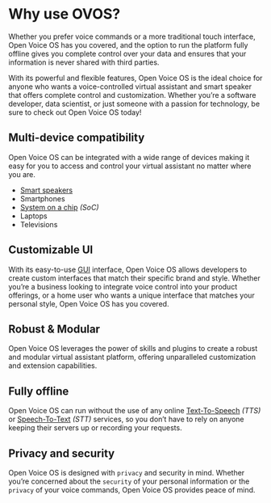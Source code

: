 # Why use OVOS?

Whether you prefer voice commands or a more traditional touch interface, Open Voice OS has you covered, and the option to run the platform fully offline gives you complete control over your data and ensures that your information is never shared with third parties.

With its powerful and flexible features, Open Voice OS is the ideal choice for anyone who wants a voice-controlled virtual assistant and smart speaker that offers complete control and customization. Whether you’re a software developer, data scientist, or just someone with a passion for technology, be sure to check out Open Voice OS today!

## Multi-device compatibility

Open Voice OS can be integrated with a wide range of devices making it easy for you to access and control your virtual assistant no matter where you are.

- [Smart speakers](https://en.wikipedia.org/wiki/Smart_speaker)
- Smartphones
- [System on a chip](https://en.wikipedia.org/wiki/System_on_a_chip) *(SoC)*
- Laptops
- Televisions

## Customizable UI

With its easy-to-use [GUI](https://en.wikipedia.org/wiki/Graphical_user_interface) interface, Open Voice OS allows developers to create custom interfaces that match their specific brand and style. Whether you’re a business looking to integrate voice control into your product offerings, or a home user who wants a unique interface that matches your personal style, Open Voice OS has you covered.

## Robust & Modular

Open Voice OS leverages the power of skills and plugins to create a robust and modular virtual assistant platform, offering unparalleled customization and extension capabilities.

## Fully offline

Open Voice OS can run without the use of any online [Text-To-Speech](https://huggingface.co/tasks/text-to-speech) *(TTS)* or [Speech-To-Text](https://en.wikipedia.org/wiki/Speech_recognition) *(STT)* services, so you don’t have to rely on anyone keeping their servers up or recording your requests.

## Privacy and security

Open Voice OS is designed with `privacy` and security in mind. Whether you’re concerned about the `security` of your personal information or the `privacy` of your voice commands, Open Voice OS provides peace of mind.
